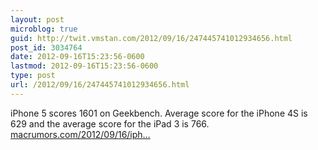 ```yaml
---
layout: post
microblog: true
guid: http://twit.vmstan.com/2012/09/16/247445741012934656.html
post_id: 3034764
date: 2012-09-16T15:23:56-0600
lastmod: 2012-09-16T15:23:56-0600
type: post
url: /2012/09/16/247445741012934656.html
---
```

iPhone 5 scores 1601 on Geekbench. Average score for the iPhone 4S is 629 and the average score for the iPad 3 is 766. <a href="http://www.macrumors.com/2012/09/16/iphone-5-benchmarks-appear-in-geekbench-showing-dual-core-1ghz-a6-cpu/">macrumors.com/2012/09/16/iph…</a>
